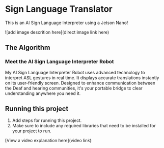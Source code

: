 # Sign Language Translator

 This is an AI Sign Language Interpreter using a Jetson Nano!

![add image descrition here](direct image link here)

## The Algorithm

### Meet the AI Sign Language Interpreter Robot

My AI Sign Language Interpreter Robot uses advanced technology to interpret ASL gestures in real time. It displays accurate translations instantly on its user-friendly screen. Designed to enhance communication between the Deaf and hearing communities, it's your portable bridge to clear understanding anywhere you need it. 

## Running this project

1. Add steps for running this project.
2. Make sure to include any required libraries that need to be installed for your project to run.

[View a video explanation here](video link)
